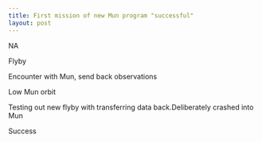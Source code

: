 ```yaml
---
title: First mission of new Mun program "successful"
layout: post
---
```


NA

Flyby

Encounter with Mun, send back observations

Low Mun orbit

Testing out new flyby with transferring data back.Deliberately crashed into Mun

Success

